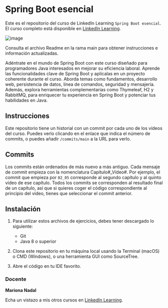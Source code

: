 # Spring Boot esencial

Este es el repositorio del curso de LinkedIn Learning `Spring Boot esencial`. El curso completo está disponible en [LinkedIn Learning][lil-course-url].

![image](https://github.com/LinkedInLearning/spring-boot-esencial-2446103/assets/71371373/6ed3f0f2-1b0d-48a0-ba30-9430f3e02658)
 
Consulta el archivo Readme en la rama main para obtener instrucciones e información actualizadas.

Adéntrate en el mundo de Spring Boot con este curso diseñado para programadores Java interesados en mejorar su eficiencia laboral. Aprende las funcionalidades clave de Spring Boot y aplícalas en un proyecto coherente durante el curso. Aborda temas como fundamentos, desarrollo web, persistencia de datos, línea de comandos, seguridad y mensajería. Además, explora herramientas complementarias como Thymeleaf, H2 y RabbitMQ, para enriquecer tu experiencia en Spring Boot y potenciar tus habilidades en Java.

## Instrucciones

Este repositorio tiene un historial con un commit por cada uno de los vídeos del curso. Puedes verlo clicando en el enlace que indica el número de commits, o puedes añadir `/commits/main` a la URL para verlo.

## Commits

Los commits están ordenados de más nuevo a más antiguo. Cada mensaje de commit empieza con la nomenclatura Capítulo#_Vídeo#. Por ejemplo, el commit que empieza por `02_05` corresponde al segundo capítulo y al quinto vídeo de ese capítulo. Todos los commits se corresponden al resultado final de un capítulo, así que si quieres coger el código correspondiente al principio del vídeo, tienes que seleccionar el commit anterior.

## Instalación

1. Para utilizar estos archivos de ejercicios, debes tener descargado lo siguiente:
   - Git
   - Java 8 o superior

2. Clona este repositorio en tu máquina local usando la Terminal (macOS) o CMD (Windows), o una herramienta GUI como SourceTree.
3. Abre el código en tu IDE favorito.

### Docente

**Mariona Nadal**

Echa un vistazo a mis otros cursos en [LinkedIn Learning](https://www.linkedin.com/learning/instructors/mariona-nadal).

[0]: # (Replace these placeholder URLs with actual course URLs)
[lil-course-url]: https://www.linkedin.com/learning/spring-boot-esencial/un-framework-que-deberias-conocer
[lil-thumbnail-url]: https:

[1]: # (End of ES-Instruction ###############################################################################################)
